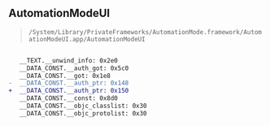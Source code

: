 ## AutomationModeUI

> `/System/Library/PrivateFrameworks/AutomationMode.framework/AutomationModeUI.app/AutomationModeUI`

```diff

   __TEXT.__unwind_info: 0x2e0
   __DATA_CONST.__auth_got: 0x5c0
   __DATA_CONST.__got: 0x1e8
-  __DATA_CONST.__auth_ptr: 0x148
+  __DATA_CONST.__auth_ptr: 0x150
   __DATA_CONST.__const: 0x8d0
   __DATA_CONST.__objc_classlist: 0x30
   __DATA_CONST.__objc_protolist: 0x30

```
